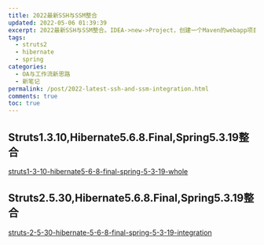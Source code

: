 ```yaml
---
title: 2022最新SSH与SSM整合
updated: 2022-05-06 01:39:39
excerpt: 2022最新SSH与SSM整合。IDEA->new->Project，创建一个Maven的webapp项目，选择 org.apache.maven的webapp骨架。
tags:
  - struts2
  - hibernate
  - spring
categories:
  - OA与工作流新思路
  - 新笔记
permalink: /post/2022-latest-ssh-and-ssm-integration.html
comments: true
toc: true
---
```

## Struts1.3.10,Hibernate5.6.8.Final,Spring5.3.19整合

[struts1-3-10-hibernate5-6-8-final-spring-5-3-19-whole](/post/struts1-3-10-hibernate5-6-8-final-spring-5-3-19-whole.html)

## Struts2.5.30,Hibernate5.6.8.Final,Spring5.3.19整合

[struts-2-5-30-hibernate-5-6-8-final-spring-5-3-19-integration](/post/struts-2-5-30-hibernate-5-6-8-final-spring-5-3-19-integration.html)